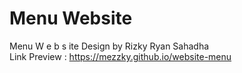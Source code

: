 # Menu Website
Menu W e b s ite Design by Rizky Ryan Sahadha <br>
Link Preview : https://mezzky.github.io/website-menu
